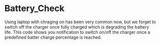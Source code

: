 # Battery_Check

Using laptop with chraging on has been very common now, but we forget to switch off the charger once fully charged which is degrading the battery life. This code shows you notification to switch on/off the charger once a predefined batter charge percentage is reached.
